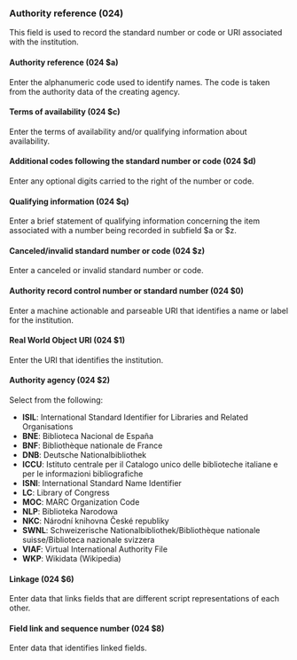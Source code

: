 ### Authority reference (024)
This field is used to record the standard number or code or URI associated with the institution.

#### Authority reference (024 $a)
Enter the alphanumeric code used to identify names. The code is taken from the authority data of the creating agency.

#### Terms of availability (024 $c)  
Enter the terms of availability and/or qualifying information about availability.

#### Additional codes following the standard number or code (024 $d)
Enter any optional digits carried to the right of the number or code.

#### Qualifying information (024 $q)  
Enter a brief statement of qualifying information concerning the item associated with a number being recorded in subfield $a or $z.

#### Canceled/invalid standard number or code (024 $z)
Enter a canceled or invalid standard number or code.

#### Authority record control number or standard number (024 $0)  
Enter a machine actionable and parseable URI that identifies a name or label for the institution.

#### Real World Object URI (024 $1)  
Enter the URI that identifies the institution.

#### Authority agency (024 $2)
Select from the following:
- **ISIL**: International Standard Identifier for Libraries and Related Organisations
- **BNE**: Biblioteca Nacional de España
- **BNF**: Bibliothèque nationale de France
- **DNB**: Deutsche Nationalbibliothek
- **ICCU**: Istituto centrale per il Catalogo unico delle biblioteche italiane e per le informazioni bibliografiche
- **ISNI**: International Standard Name Identifier
- **LC**: Library of Congress
- **MOC**: MARC Organization Code
- **NLP**: Biblioteka Narodowa
- **NKC**: Národní knihovna České republiky
- **SWNL**: Schweizerische Nationalbibliothek/Bibliothèque nationale suisse/Biblioteca nazionale svizzera
- **VIAF**: Virtual International Authority File
- **WKP**: Wikidata (Wikipedia)  

#### Linkage (024 $6)
Enter data that links fields that are different script representations of each other.

#### Field link and sequence number (024 $8)
Enter data that identifies linked fields.
